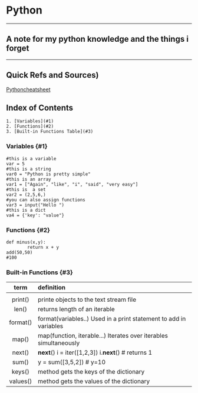 # Python
________________________________________________________
## A note for my python knowledge and the things i forget
________________________________________________________

## Quick Refs and Sources)
[Pythoncheatsheet](https://www.pythoncheatsheet.org/)

## Index of Contents
	1. [Variables](#1)
	2. [Functions](#2)
	3. [Built-in Functions Table](#3)
	

### Variables {#1}

```
#this is a variable
var = 5
#this is a string
var0 = "Python is pretty simple"
#this is an array
var1 = ["Again", "like", "i", "said", "very easy"]
#this is  a set
var2 = (2,5,6,)
#you can also assign functions
var3 = input("Hello ")
#this is a dict 
va4 = {'key': "value"}

```
### Functions {#2}

```
def minus(x,y):
		return x + y
add(50,50)
#100
```

### Built-in Functions {#3}
| term    | definition                                                                   |
|:-----:  |	:---------------------------------------------------------------------			 |
|         |                                                                              |
| print() | printe objects to the text stream file                                       |
| len()   | returns length of an iterable                                                |
| format()| format(variables..) Used in a print statement to add in variables            |
| map()   | map(function, iterable...) Iterates  over iterables simultaneously           |
| next()	| __next__() i = iter([1,2,3]) i.__next__() # returns 1                        |
| sum()   | y = sum([3,5,2]) # y=10                                                      |
| keys()  | method gets the keys of the dictionary                                       |
| values()| method gets the values of the dictionary |

